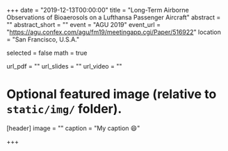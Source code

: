 +++
date = "2019-12-13T00:00:00"
title = "Long-Term Airborne Observations of Bioaerosols on a Lufthansa Passenger Aircraft"
abstract = ""
abstract_short = ""
event = "AGU 2019"
event_url = "https://agu.confex.com/agu/fm19/meetingapp.cgi/Paper/516922"
location = "San Francisco, U.S.A."

selected = false
math = true

url_pdf = ""
url_slides = ""
url_video = ""

# Optional featured image (relative to `static/img/` folder).
[header]
image = ""
caption = "My caption :smile:"

+++

